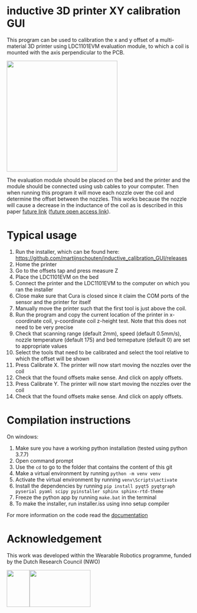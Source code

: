 # inductive 3D printer XY calibration GUI 
This program can be used to calibration the x and y offset of a multi-material 3D printer using LDC1101EVM evaluation module, to which a coil is mounted with the axis perpendicular to the PCB.

<img src="https://user-images.githubusercontent.com/6079002/137327595-4b70b5c3-cb55-4091-8608-67f0f5b063d4.jpg" width="300">

The evaluation module should be placed on the bed and the printer and the module should be connected using usb cables to your computer. Then when running this program it will move each nozzle over the coil and determine the offset between the nozzles. This works because the nozzle will cause a decrease in the inductance of the coil as is described in this paper [future link]() ([future open access link]()). 

# Typical usage
1. Run the installer, which can be found here: https://github.com/martijnschouten/inductive_calibration_GUI/releases
2. Home the printer
4. Go to the offsets tap and press measure Z
5. Place the LDC1101EVM on the bed
6. Connect the printer and the LDC1101EVM to the computer on which you ran the installer
7. Close make sure that Cura is closed since it claim the COM ports of the sensor and the printer for itself
8. Manually move the printer such that the first tool is just above the coil.
9. Run the program and copy the current location of the printer in x-coordinate coil, y-coordinate coil z-height test. Note that this does not need to be very precise
10. Check that scanning range (default 2mm), speed (default 0.5mm/s), nozzle temperature (default 175) and bed temepature (default 0) are set to appropriate values
11. Select the tools that need to be calibrated and select the tool relative to which the offset will be shown
12. Press Calibrate X. The printer will now start moving the nozzles over the coil
13. Check that the found offsets make sense. And click on apply offsets.
14. Press Calibrate Y. The printer will now start moving the nozzles over the coil
15. Check that the found offsets make sense. And click on apply offsets.

# Compilation instructions
On windows:
1. Make sure you have a working python installation (tested using python 3.7.7)
1. Open command prompt
1. Use the `cd` to go to the folder that contains the content of this git
1. Make a virtual environment by running `python -m venv venv`
1. Activate the virtual environment by running `venv\Scripts\activate`
1. Install the dependencies by running `pip install pyqt5 pyqtgraph pyserial pyaml scipy pyinstaller sphinx sphinx-rtd-theme`
1. Freeze the python app by running `make.bat` in the terminal
1. To make the installer, run installer.iss using inno setup compiler
 
For more information on the code read the [documentation](docs/build/latex/inductivecalibrationgui.pdf)
# Acknowledgement
This work was developed within the Wearable Robotics programme, funded by the Dutch Research Council (NWO)

<img src="https://user-images.githubusercontent.com/6079002/124443163-bd35c400-dd7d-11eb-9fe5-53c3def86459.jpg" width="62" height="100"><img src="https://user-images.githubusercontent.com/6079002/124443273-d3dc1b00-dd7d-11eb-9282-54c56e0f42db.png" width="165" height="100">
